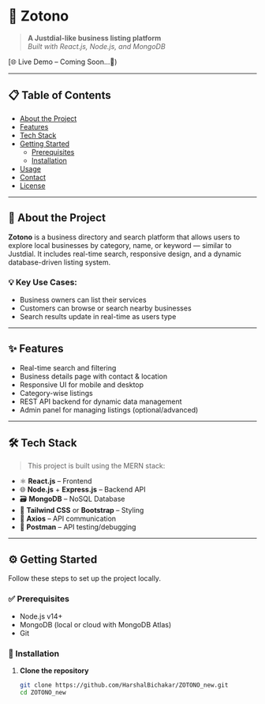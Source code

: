 # 🏪 Zotono

> **A Justdial-like business listing platform**  
> _Built with React.js, Node.js, and MongoDB_

[🌐 Live Demo – Coming Soon...🚀) 

---

## 📋 Table of Contents

- [About the Project](#about-the-project)  
- [Features](#features)  
- [Tech Stack](#tech-stack)  
- [Getting Started](#getting-started)  
  - [Prerequisites](#prerequisites)  
  - [Installation](#installation)  
- [Usage](#usage)  
- [Contact](#contact)  
- [License](#license)  

---

## 🚀 About the Project

**Zotono** is a business directory and search platform that allows users to explore local businesses by category, name, or keyword — similar to Justdial. It includes real-time search, responsive design, and a dynamic database-driven listing system.

### 💡 Key Use Cases:
- Business owners can list their services
- Customers can browse or search nearby businesses
- Search results update in real-time as users type

---

## ✨ Features

- Real-time search and filtering  
- Business details page with contact & location  
- Responsive UI for mobile and desktop  
- Category-wise listings  
- REST API backend for dynamic data management  
- Admin panel for managing listings (optional/advanced)

---

## 🛠️ Tech Stack

> This project is built using the MERN stack:

- ⚛️ **React.js** – Frontend  
- 🌐 **Node.js** + **Express.js** – Backend API  
- 🗃️ **MongoDB** – NoSQL Database  
- 💅 **Tailwind CSS** or **Bootstrap** – Styling  
- 🔄 **Axios** – API communication  
- 🧰 **Postman** – API testing/debugging  

---

## ⚙️ Getting Started

Follow these steps to set up the project locally.

### ✅ Prerequisites

- Node.js v14+  
- MongoDB (local or cloud with MongoDB Atlas)  
- Git  

### 🔧 Installation

1. **Clone the repository**
   ```bash
   git clone https://github.com/HarshalBichakar/ZOTONO_new.git
   cd ZOTONO_new
